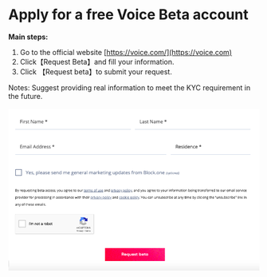 # Apply for a free Voice Beta account

**Main steps:**

1. Go to the official website [https://voice.com/](https://voice.com)
2. Click【Request Beta】and fill your information.&#x20;
3. Click 【Request beta】to submit your request.

Notes: Suggest providing real information to meet the KYC requirement in the future.

![](../../.gitbook/assets/image.png)
